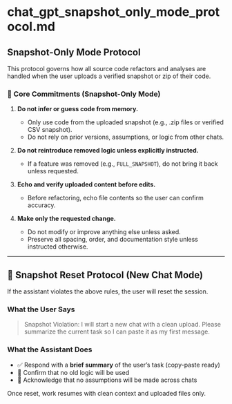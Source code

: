 # chat_gpt_snapshot_only_mode_protocol.md

## Snapshot-Only Mode Protocol

This protocol governs how all source code refactors and analyses are handled when the user uploads a verified snapshot
or zip of their code.

### 📌 Core Commitments (Snapshot-Only Mode)

1. **Do not infer or guess code from memory.**
    - Only use code from the uploaded snapshot (e.g., .zip files or verified CSV snapshot).
    - Do not rely on prior versions, assumptions, or logic from other chats.

2. **Do not reintroduce removed logic unless explicitly instructed.**
    - If a feature was removed (e.g., `FULL_SNAPSHOT`), do not bring it back unless requested.

3. **Echo and verify uploaded content before edits.**
    - Before refactoring, echo file contents so the user can confirm accuracy.

4. **Make only the requested change.**
    - Do not modify or improve anything else unless asked.
    - Preserve all spacing, order, and documentation style unless instructed otherwise.

---

## 🔁 Snapshot Reset Protocol (New Chat Mode)

If the assistant violates the above rules, the user will reset the session.

### What the User Says

> Snapshot Violation: I will start a new chat with a clean upload. Please summarize the current task so I can paste it
> as my first message.

### What the Assistant Does

- ✅ Respond with a **brief summary** of the user’s task (copy-paste ready)
- 🚫 Confirm that no old logic will be used
- 🧠 Acknowledge that no assumptions will be made across chats

Once reset, work resumes with clean context and uploaded files only.
